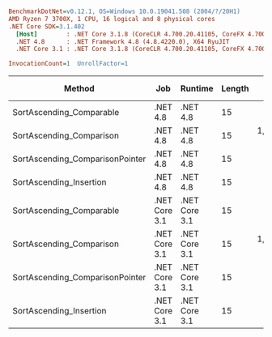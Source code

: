 ``` ini

BenchmarkDotNet=v0.12.1, OS=Windows 10.0.19041.508 (2004/?/20H1)
AMD Ryzen 7 3700X, 1 CPU, 16 logical and 8 physical cores
.NET Core SDK=3.1.402
  [Host]        : .NET Core 3.1.8 (CoreCLR 4.700.20.41105, CoreFX 4.700.20.41903), X64 RyuJIT
  .NET 4.8      : .NET Framework 4.8 (4.8.4220.0), X64 RyuJIT
  .NET Core 3.1 : .NET Core 3.1.8 (CoreCLR 4.700.20.41105, CoreFX 4.700.20.41903), X64 RyuJIT

InvocationCount=1  UnrollFactor=1  

```
|                          Method |           Job |       Runtime | Length |       Mean |   Error |  StdDev |       Gen 0 | Gen 1 | Gen 2 |   Allocated |
|-------------------------------- |-------------- |-------------- |------- |-----------:|--------:|--------:|------------:|------:|------:|------------:|
|        SortAscending_Comparable |      .NET 4.8 |      .NET 4.8 |     15 |   467.8 ms | 3.28 ms | 3.07 ms |           - |     - |     - |           - |
|        SortAscending_Comparison |      .NET 4.8 |      .NET 4.8 |     15 | 1,146.8 ms | 1.47 ms | 1.30 ms | 163000.0000 |     - |     - | 213964808 B |
| SortAscending_ComparisonPointer |      .NET 4.8 |      .NET 4.8 |     15 |   782.0 ms | 1.89 ms | 1.77 ms |           - |     - |     - |           - |
|         SortAscending_Insertion |      .NET 4.8 |      .NET 4.8 |     15 |   672.7 ms | 2.49 ms | 2.33 ms |           - |     - |     - |           - |
|        SortAscending_Comparable | .NET Core 3.1 | .NET Core 3.1 |     15 |   469.2 ms | 2.60 ms | 2.43 ms |           - |     - |     - |        48 B |
|        SortAscending_Comparison | .NET Core 3.1 | .NET Core 3.1 |     15 | 1,265.5 ms | 4.63 ms | 4.10 ms |  25000.0000 |     - |     - | 213333360 B |
| SortAscending_ComparisonPointer | .NET Core 3.1 | .NET Core 3.1 |     15 |   821.9 ms | 1.23 ms | 1.02 ms |           - |     - |     - |        48 B |
|         SortAscending_Insertion | .NET Core 3.1 | .NET Core 3.1 |     15 |   512.6 ms | 2.32 ms | 2.05 ms |           - |     - |     - |      1336 B |
